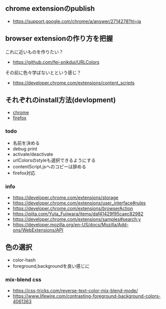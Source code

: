 ## chrome extensionのpublish

- https://support.google.com/chrome/a/answer/2714278?hl=ja

## browser extensionの作り方を把握

これに近いものを作りたい？

- https://github.com/fej-snikduj/URLColors

その前に色々学ばないとという感じ？

- https://developer.chrome.com/extensions/content_scripts

## それぞれのinstall方法(devlopment)

- [chrome](https://developer.chrome.com/extensions/getstarted#manifest)
- [firefox](https://developer.mozilla.org/ja/docs/Mozilla/Add-ons/WebExtensions/Your_first_WebExtension#Trying_it_out)

### todo

- 名前を決める
- debug print
- activate/deactivate
- urlColorsのstyleも選択できるようにする
- contentScript.jsへのコピーは辞める
- firefox対応

### info

- https://developer.chrome.com/extensions/storage
- https://developer.chrome.com/extensions/user_interface#rules
- https://developer.chrome.com/extensions/browserAction
- https://qiita.com/Yuta_Fujiwara/items/daf41429f95caec82982
- https://developer.chrome.com/extensions/samples#search:y
- https://developer.mozilla.org/en-US/docs/Mozilla/Add-ons/WebExtensions/API

## 色の選択

- color-hash
- foreground,backgroundを良い感じに

### mix-blend css

- https://css-tricks.com/reverse-text-color-mix-blend-mode/
- https://www.lifewire.com/contrasting-foreground-background-colors-4061363
